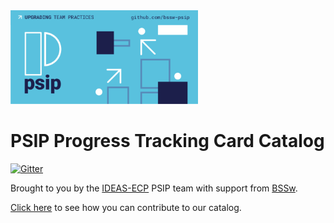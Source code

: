 
<img src="./psip_logo.png" width="300">

# PSIP Progress Tracking Card Catalog

[![Gitter](https://badges.gitter.im/bssw-psip/community.svg)](https://gitter.im/bssw-psip/community?utm_source=badge&utm_medium=badge&utm_campaign=pr-badge)

Brought to you by the [IDEAS-ECP](https://ideas-productivity.org) PSIP team with support from [BSSw](https://bssw.io).

[Click here](CONTRIBUTING.md) to see how you can contribute to our catalog.
